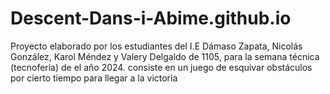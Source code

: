 # Descent-Dans-i-Abime.github.io
Proyecto elaborado por los estudiantes del I.E Dámaso Zapata, Nicolás González, Karol Méndez y Valery Delgaldo de 1105, para la semana técnica (tecnoferia) de el año 2024. consiste en un juego de esquivar obstáculos por cierto tiempo para llegar a la victoria
